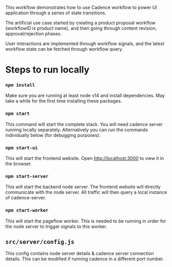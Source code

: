 This workflow demonstrates how to use Cadence workflow to power UI application through a series of state transitions.

The artificial use case started by creating a product proposal workflow (workflowID is product name), and then going through content revision, approval/rejection phases.

User interactions are implemented through workflow signals, and the latest workflow state can be fetched through workflow query.

# Steps to run locally
### `npm install`
Make sure you are running at least node v14 and install dependencies. May take a while for the first time installing these packages.

### `npm start`
This command will start the complete stack. You will need cadence server running locally separately. Alternatively you can run the commands individually below (for debugging purposes).

### `npm start-ui`
This will start the frontend website. Open [http://localhost:3000](http://localhost:3000) to view it in the browser.

### `npm start-server`
This will start the backend node server. The frontend website will directly communicate with the node server. All traffic will then query a local instance of cadence-server.

### `npm start-worker`
This will start the pageflow worker. This is needed to be running in order for the node server to trigger signals to this worker.

## `src/server/config.js`
This config contains node server details & cadence server connection details. This can be modified if running cadence in a different port number.
